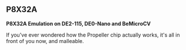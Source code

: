 ## P8X32A
**P8X32A Emulation on DE2-115, DE0-Nano and BeMicroCV**

If you've ever wondered how the Propeller chip actually
works, it's all in front of you now, and malleable.

